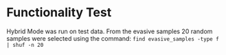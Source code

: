 # Functionality Test

Hybrid Mode was run on test data.
From the evasive samples 20 random samples were selected using the command: `find evasive_samples -type f | shuf -n 20`

